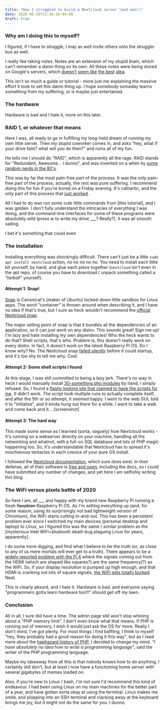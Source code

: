```yaml
---
title: "How I struggled to build a Nextcloud server (and won!)"
date: 2020-06-28T23:36:18-04:00
draft: true
---
```


### Why am I doing this to myself?
I figured, if *I* have to struggle, I may as well invite others onto the struggle-bus as well.

I really like taking notes. Notes are an extension of my stupid brain, which can't remember a *damn* thing on its own. All these notes were being stored on Google's servers, which [doesn't](https://en.wikipedia.org/wiki/PRISM_(surveillance_program)) [seem like](https://www.gnu.org/proprietary/malware-google.en.html) [the best](https://www.washingtonpost.com/technology/2019/06/21/google-chrome-has-become-surveillance-software-its-time-switch/) [idea](https://www.eff.org/deeplinks/2020/03/google-says-it-doesnt-sell-your-data-heres-how-company-shares-monetizes-and).

This isn't so much a guide or tutorial - more just me explaining the massive effort it took to set this damn thing up. I hope somebody someday learns something from my suffering, or is maybe just entertained.

### The hardware
Hardware is bad and I hate it, more on this later. 

### RAID 1, or whatever that means
Here I was, all ready to go in fulfilling my long-held dream of running my own little server. Then my stupid coworker comes in, and asks "hey, what if your drive fails? what will you do then?" and ruins all of my fun. 

He tells me I should do "RAID", which is apparently all the rage. RAID stands for "Redundant, Awesome... I dunno", and was invented on a whim by [some random nerds in the 80's](https://en.wikipedia.org/wiki/RAID#History).

This was by far the most pain-free part of the process. It was the only pain-free part of the process, actually, the rest was pure suffering. I recommend doing this for fun if you're bored on a Friday evening. It's cathartic, and the only part of this process that [just worked](https://www.youtube.com/watch?v=nVqcxarP9J4).

All I had to do was run some cute little commands from [this tutorial], and I was golden. I don't fully understand the intricacies of everything I was doing, and the command-line interfaces for some of these programs were absolutely wild (press w to write my drive ___? Really?), it was all smooth sailing.

I bet it's something that could even 

### The installation
Installing everything was shockingly difficult. There can't just be a little `sudo apt install nextcloud` action, no no no no no. You need to install each little bit yourself, by hand, and glue each piece together (`nextcloud` isn't even in the apt repo, of course you have to download / unpack something called a *"tarball"* yourself).

#### Attempt 1: Snap!
[Snap](https://snapcraft.io/) is Canonical's (maker of Ubuntu) locked-down little sandbox for Linux apps. The word "container" is thrown around when describing it, and I have no idea if that's true, but I sure as heck wouldn't recommend the [official Nextcloud snap](https://snapcraft.io/nextcloud).

The major selling point of snap is that it bundles all the dependencies of an application, so it can *just work* on any distro. This sounds great! Sign me up! I'm lazy and hate installing my own dependencies! Who the heck wants to do that? Shell scripts, that's who. Problem is, this doesn't really work on every distro. In fact, it doesn't work on the latest Raspberry Pi OS. Do I know why? No. The Nextcloud snap [failed silently](https://en.wikipedia.org/wiki/Fail-silent_system) before it could startup, and it's too shy to tell me why. Cool.

#### Attempt 2: Some shell scripts I found
At this stage, I was still committed to being a lazy jerk. There's no way in heck I would manually install [30-something php modules](https://docs.nextcloud.com/server/latest/admin_manual/installation/source_installation.html#prerequisites-for-manual-installation) by hand, I simply refused. So, I found a [flashy looking site that claimed to have the scripts for me](https://ownyourbits.com/nextcloudpi/). It didn't work. The script took multiple runs to actually complete itself, and after the 5th or so attempt, it seemed happy. I went to the web GUI, told it to "initialize", and it kinda hung out there for a while. I went to take a walk and come back and it... [screenshot]

#### Attempt 3: The hard way
This made some sense as I learned (sorta, vaguely) how Nextcloud works - It's running on a webserver directly on your machine, handling all the networking and whatnot, with a full-on SQL database and lots of PHP magic happening too. So, it's understandable that Nextcloud has to spread it's mischievous tentacles in each crevice of your pure OS install.

I followed the [Nextcloud documentation](https://docs.nextcloud.com/server/latest/admin_manual/index.html), which sure does exist. In their defense, all of their software is [free and open](https://en.wikipedia.org/wiki/Free_and_open-source_software), including the docs, so I could have submitted any number of changes, and yet here I am selfishly writing this blog.

### The WiFi versus pixels battle of 2020
So here I am, all ___ and happy with my brand new Raspberry Pi running a fresh ~~Raspbian~~ Raspberry Pi OS. As I'm setting everything up (and, for some reason, using its surprisingly not bad lightweight version of Chromium), the WiFi starts cutting in-and-out. This has been a persistent problem ever since I switched my main devices (personal desktop and laptop) to Linux, so I figured this was the same / similar problem as the [mysterious Intel WiFi+bluetooth death bug plaguing Linux for years, apparently].

I do some more digging, and find what I believe to be the truth (or, as close to any of us mere mortals will ever get to a truth). There appears to be a [widely reported problem with the Pi 4](https://www.raspberrypi.org/forums/viewtopic.php?t=247982) where the signals coming out from the HDMI (which are shaped like squares?) are the same frequency(?) as the WiFi. So, if your display resolution is pumped up high enough, and that HDMI is cranking out lots of square signals, [the WiFi gets totally borked](https://www.raspberrypi.org/forums/viewtopic.php?p=1514642&sid=b811be4b798c7ab50d7626c691b5cc26#p1514642). Neat.

This is clearly absurd, and I hate it. Hardware is bad, and everyone saying "programmers gotta learn hardware too!!!" should get off my lawn. 

### Conclusion
All in all, I sure did have a time. The admin page still won't stop whining about a "PHP memory limit". I don't even know what that means. If PHP is running out of memory, I wish it would just ask the OS for more. Really I don't mind, I've got plenty. For most things I find baffling, I think to myself "hey, they probably had a good reason for doing it this way", but as I read more about the [haphazard history of PHP](https://en.wikipedia.org/wiki/PHP#Early_history), I decided to change my mind. *"I have absolutely no idea how to write a programming language"*, said the writer of the PHP programming language.

Maybe my takeaway from all this is that nobody knows how to do anything. I certainly still don't, but at least I now have a functioning home server with several gigabytes of memes loaded on.

Also, if you're new to Linux / bash, I'm not sure I'd recommend this kind of endeavour. I had been using Linux on my main machines for the better part of a year, and have gotten sorta okay at using the terminal. Linux makes me smile, and plopping into an SSH terminal and clacking away at the keyboard brings me joy, but it might not do the same for you. I dunno. 
